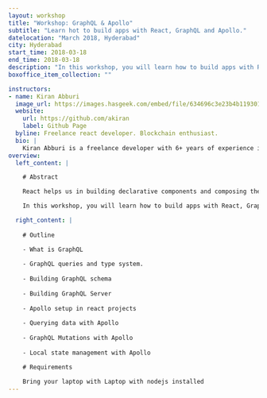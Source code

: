 ```yaml
---
layout: workshop
title: "Workshop: GraphQL & Apollo"
subtitle: "Learn hot to build apps with React, GraphQL and Apollo."
datelocation: "March 2018, Hyderabad"
city: Hyderabad
start_time: 2018-03-18
end_time: 2018-03-18
description: "In this workshop, you will learn how to build apps with React, GraphQL and Apollo. Various concepts of GraphQL and Apollo will be covered while building a simple e-commerce app."
boxoffice_item_collection: ""

instructors:
- name: Kiran Abburi
  image_url: https://images.hasgeek.com/embed/file/634696c3e23b4b11930160bc77dc106f
  website:
    url: https://github.com/akiran
    label: Github Page
  byline: Freelance react developer. Blockchain enthusiast.
  bio: |
    Kiran Abburi is a freelance developer with 6+ years of experience in web development. He primarily works on reactjs, nodejs and GraphQL projects. He is also an organizer of the Reactjs Bangalore meetup group.
overview:
  left_content: |

    # Abstract

    React helps us in building declarative components and composing them to build apps. Libraries like redux solved the state management problem, but handling network requests is still tricky. We often need imperative logic to initiate network requests, update server response in local store, handle network errors etc. This could be complex and repetitive. GraphQL and Apollo solves this problem by enabling us to handle network requests in declarative fashion. They allows us to specify the data requirements of components declaratively and apollo takes care of fetching the data and passing it to components. Also, apollo makes it easy to implement complex features like pagination, caching. Apollo can also help us in managing local state without having to use a state management library. Also, GraphQL provides performance benefits by letting us fetch only the data required by clients and batch network requests.

    In this workshop, you will learn how to build apps with React, GraphQL and Apollo. Various concepts of GraphQL and Apollo will be covered while building a simple e-commerce app

  right_content: |
    
    # Outline

    - What is GraphQL
    
    - GraphQL queries and type system.
    
    - Building GraphQL schema
    
    - Building GraphQL Server
    
    - Apollo setup in react projects
    
    - Querying data with Apollo
    
    - GraphQL Mutations with Apollo
    
    - Local state management with Apollo

    # Requirements

    Bring your laptop with Laptop with nodejs installed
---
```


